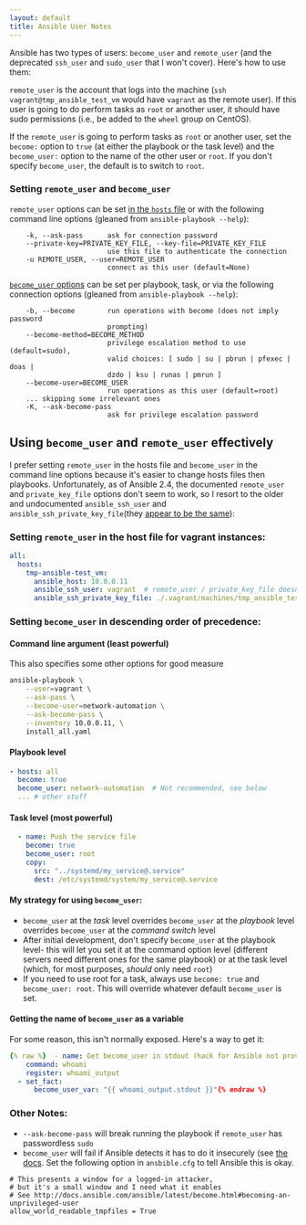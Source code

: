 ```yaml
---
layout: default
title: Ansible User Notes
---
```


Ansible has two types of users: `become_user` and `remote_user` (and the deprecated `ssh_user` and `sudo_user` that I won't cover). Here's how to use them:

`remote_user` is the account that logs into the machine (`ssh vagrant@tmp_ansible_test_vm` would have `vagrant` as the remote user). If this user is going to do perform tasks as `root` or another user, it should have sudo permissions (i.e., be added to the `wheel` group on CentOS).

If the `remote_user` is going to perform tasks as `root` or another user, set the `become:` option to `true` (at either the playbook or the task level) and the `become_user:` option to the name of the other user or `root`. If you don't specify `become_user`, the default is to switch to `root`.

### Setting `remote_user` and `become_user`

`remote_user` options can be set [in the `hosts` file](http://docs.ansible.com/ansible/latest/intro_configuration.html#remote-user) or with the following command line options (gleaned from `ansible-playbook --help`):

```
    -k, --ask-pass      ask for connection password
    --private-key=PRIVATE_KEY_FILE, --key-file=PRIVATE_KEY_FILE
                        use this file to authenticate the connection
    -u REMOTE_USER, --user=REMOTE_USER
                        connect as this user (default=None)
```

[`become_user` options](http://docs.ansible.com/ansible/latest/become.html) can be set per playbook, task, or via the following connection options (gleaned from `ansible-playbook --help`):

```
    -b, --become        run operations with become (does not imply password
                        prompting)
    --become-method=BECOME_METHOD
                        privilege escalation method to use (default=sudo),
                        valid choices: [ sudo | su | pbrun | pfexec | doas |
                        dzdo | ksu | runas | pmrun ]
    --become-user=BECOME_USER
                        run operations as this user (default=root)
    ... skipping some irrelevant ones
    -K, --ask-become-pass
                        ask for privilege escalation password
```

## Using `become_user` and `remote_user` effectively

I prefer setting `remote_user` in the hosts file and `become_user` in the command line options because it's easier to change hosts files then playbooks. Unfortunately, as of Ansible 2.4, the documented `remote_user` and `private_key_file` options don't seem to work, so I resort to the older and undocumented `ansible_ssh_user` and `ansible_ssh_private_key_file`(they [appear to be the same](https://stackoverflow.com/a/36677811/2958070)):

### Setting `remote_user` in the host file for vagrant instances:

```yaml
all:
  hosts:
    tmp-ansible-test_vm:
      ansible_host: 10.0.0.11
      ansible_ssh_user: vagrant  # remote_user / private_key_file doesn't seem to work
      ansible_ssh_private_key_file: ./.vagrant/machines/tmp_ansible_test_vm/virtualbox/private_key
```

### Setting `become_user` in descending order of precedence:

#### Command line argument (least powerful)

This also specifies some other options for good measure

```bash
ansible-playbook \
    --user=vagrant \
    --ask-pass \
    --become-user=network-automation \
    --ask-become-pass \
    --inventory 10.0.0.11, \
    install_all.yaml
```

#### Playbook level

```yaml
- hosts: all
  become: true
  become_user: network-automation  # Not recommended, see below
  ... # other stuff
```

#### Task level (most powerful)

```yaml
  - name: Push the service file
    become: true
    become_user: root
    copy:
      src: "../systemd/my_service@.service"
      dest: /etc/systemd/system/my_service@.service
```

#### My strategy for using `become_user`:

- `become_user` at the *task* level overrides `become_user` at the *playbook* level overrides `become_user` at the *command switch* level
- After initial development, don't specify `become_user` at the playbook level- this will let you set it at the command option level (different servers need different ones for the same playbook) or at the task level (which, for most purposes, *should* only need `root`)
- If you need to use root for a task, always use `become: true` and `become_user: root`. This will override whatever default `become_user` is set.

#### Getting the name of `become_user` as a variable

For some reason, this isn't normally exposed. Here's a way to get it:


```yaml
{% raw %}  - name: Get become_user in stdout (hack for Ansible not providing it as a variable)
    command: whoami
    register: whoami_output
  - set_fact:
      become_user_var: "{{ whoami_output.stdout }}"{% endraw %}
```


### Other Notes:

 - `--ask-become-pass` will break running the playbook if `remote_user` has passwordless `sudo`
 - `become_user` will fail if Ansible detects it has to do it insecurely (see [the docs](http://docs.ansible.com/ansible/latest/become.html#becoming-an-unprivileged-user). Set the following option in `ansbible.cfg` to tell Ansible this is okay.

```config
# This presents a window for a logged-in attacker,
# but it's a small window and I need what it enables
# See http://docs.ansible.com/ansible/latest/become.html#becoming-an-unprivileged-user
allow_world_readable_tmpfiles = True
```
